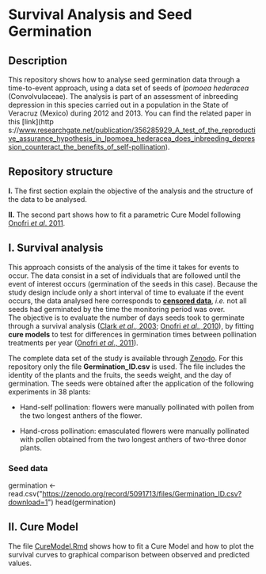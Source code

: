 # **Survival Analysis and Seed Germination**

## Description  

This repository shows how to analyse seed germination data through a time-to-event approach, using a data set of seeds of *Ipomoea hederacea* (Convolvulaceae). The analysis is part of an assessment of inbreeding depression in this species carried out in a population in the State of Veracruz (Mexico) during 2012 and 2013. You can find the related paper in this [link](http s://www.researchgate.net/publication/356285929_A_test_of_the_reproductive_assurance_hypothesis_in_Ipomoea_hederacea_does_inbreeding_depression_counteract_the_benefits_of_self-pollination).  

## Repository structure  

**I.** The first section explain the objective of the analysis and the structure of the data to be analysed.    

**II.** The second part shows how to fit a parametric Cure Model following [Onofri *et al*. 2011](https://www.researchgate.net/publication/216320776_The_cure_model_An_improved_way_to_describe_seed_germination).    

 
## I. Survival analysis

This approach consists of the analysis of the time it takes for events to occur. The data consist in a set of individuals that are followed until the event of interest occurs (germination of the seeds in this case). Because the study design include only a short interval of time to evaluate if the event occurs, the data analysed here corresponds to [**censored data**](https://www.nature.com/articles/6601118), *i.e.* not all seeds had germinated by the time the monitoring period was over.   
The objective is to evaluate the number of days seeds took to germinate through a survival analysis ([Clark *et al*., 2003](https://www.nature.com/articles/6601118); [Onofri *et al*., 2010](https://www.researchgate.net/publication/227892810_A_new_method_for_the_analysis_of_germination_and_emergence_data_of_weed_species)), by fitting **cure models** to test for differences in germination times between pollination treatments per year ([Onofri *et al*., 2011](https://www.researchgate.net/publication/216320776_The_cure_model_An_improved_way_to_describe_seed_germination)). 

The complete data set of the study is available through [Zenodo](https://zenodo.org/record/5091713). For this repository only the file **Germination_ID.csv** is used. The file includes the identity of the plants and the fruits, the seeds weight, and the day of germination. The seeds were obtained after the application of the following experiments in 38 plants:  

* Hand-self pollination: flowers were manually pollinated with pollen from the two longest anthers of the flower.

* Hand-cross pollination: emasculated flowers were manually pollinated with pollen obtained from the two longest anthers of two-three donor plants.  

### Seed data  

germination <- read.csv("https://zenodo.org/record/5091713/files/Germination_ID.csv?download=1")
head(germination)

## II. Cure Model

The file [CureModel.Rmd](https://github.com/REDD1326/SurvivalAnalysis_SeedGermination/vignettes/CureModel.Rmd) shows how to fit a Cure Model and how to plot the survival curves to graphical comparison between observed and predicted values. 

